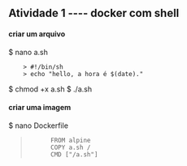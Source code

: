 


## Atividade 1 ---- docker com shell


#### criar um arquivo

 $ nano a.sh

		> #!/bin/sh
		> echo "hello, a hora é $(date)."

 $ chmod +x a.sh 
 $ ./a.sh 





#### criar uma imagem  



  $ nano Dockerfile

> 			FROM alpine
> 			COPY a.sh /
> 			CMD ["/a.sh"]
 
 
 
